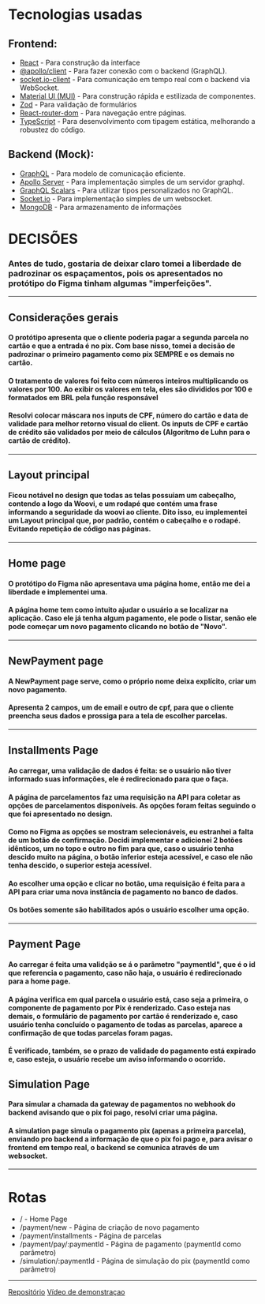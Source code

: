 # Tecnologias usadas

## Frontend:
- [React](https://legacy.reactjs.org/) - Para construção da interface
- [@apollo/client](https://www.apollographql.com/docs/react/api/core/ApolloClient/) - Para fazer conexão com o backend (GraphQL).
- [socket.io-client](https://www.npmjs.com/package/socket.io-client) - Para comunicação em tempo real com o backend via WebSocket.
- [Material UI (MUI)](https://mui.com/components/) - Para construção rápida e estilizada de componentes.
- [Zod](https://zod.dev/) - Para validação de formulários
- [React-router-dom](https://v5.reactrouter.com/web/guides/quick-start) - Para navegação entre páginas.
- [TypeScript](https://www.typescriptlang.org/) - Para desenvolvimento com tipagem estática, melhorando a robustez do código.

## Backend (Mock):
- [GraphQL](https://graphql.org/) - Para modelo de comunicação eficiente.
- [Apollo Server](https://www.apollographql.com/docs/apollo-server) - Para implementação simples de um servidor graphql.
- [GraphQL Scalars](https://www.npmjs.com/package/graphql-scalars) - Para utilizar tipos personalizados no GraphQL.
- [Socket.io](https://socket.io/) - Para implementação simples de um websocket.
- [MongoDB](https://www.mongodb.com) - Para armazenamento de informações


# DECISÕES

### Antes de tudo, gostaria de deixar claro tomei a liberdade de padrozinar os espaçamentos, pois os apresentados no protótipo do Figma tinham algumas "imperfeições".

---

## Considerações gerais

#### O protótipo apresenta que o cliente poderia pagar a segunda parcela no cartão e que a entrada é no pix. Com base nisso, tomei a decisão de padrozinar o primeiro pagamento como pix SEMPRE e os demais no cartão. 

#### O tratamento de valores foi feito com números inteiros multiplicando os valores por 100. Ao exibir os valores em tela, eles são divididos por 100 e formatados em BRL pela função responsável

#### Resolvi colocar máscara nos inputs de CPF, número do cartão e data de validade para melhor retorno visual do client. Os inputs de CPF e cartão de crédito são validados por meio de cálculos (Algorítmo de Luhn para o cartão de crédito).
---

## Layout principal

#### Ficou notável no design que todas as telas possuiam um cabeçalho, contendo a logo da Woovi, e um rodapé que contém uma frase informando a seguridade da woovi ao cliente. Dito isso, eu implementei um Layout principal que, por padrão, contém o cabeçalho e o rodapé. Evitando repetição de código nas páginas.
---

## Home page

#### O protótipo do Figma não apresentava uma página home, então me dei a liberdade e implementei uma.

#### A página home tem como intuito ajudar o usuário a se localizar na aplicação. Caso ele já tenha algum pagamento, ele pode o listar, senão ele pode começar um novo pagamento clicando no botão de "Novo".

---


## NewPayment page

#### A NewPayment page serve, como o próprio nome deixa explícito, criar um novo pagamento.
#### Apresenta 2 campos, um de email e outro de cpf, para que o cliente preencha seus dados e prossiga para a tela de escolher parcelas.

---

## Installments Page

#### Ao carregar, uma validação de dados é feita: se o usuário não tiver informado suas informações, ele é redirecionado para que o faça.

#### A página de parcelamentos faz uma requisição na API para coletar as opções de parcelamentos disponíveis. As opções foram feitas seguindo o que foi apresentado no design.

#### Como no Figma as opções se mostram selecionáveis, eu estranhei a falta de um botão de confirmação. Decidi implementar e adicionei 2 botões idênticos, um no topo e outro no fim para que, caso o usuário tenha descido muito na página, o botão inferior esteja acessível, e caso ele não tenha descido, o superior esteja acessível.

#### Ao escolher uma opção e clicar no botão, uma requisição é feita para a API para criar uma nova instância de pagamento no banco de dados.

#### Os botões somente são habilitados após o usuário escolher uma opção.

---


## Payment Page

#### Ao carregar é feita uma validção se á o parâmetro "paymentId", que é o id que referencia o pagamento, caso não haja, o usuário é redirecionado para a home page.

#### A página verifica em qual parcela o usuário está, caso seja a primeira, o componente de pagamento por Pix é renderizado. Caso esteja nas demais, o formulário de pagamento por cartão é renderizado e, caso usuário tenha concluído o pagamento de todas as parcelas, aparece a confirmação de que todas parcelas foram pagas.

#### É verificado, também, se o prazo de validade do pagamento está expirado e, caso esteja, o usuário recebe um aviso informando o ocorrido.

## Simulation Page

#### Para simular a chamada da gateway de pagamentos no webhook do backend avisando que o pix foi pago, resolvi criar uma página.

#### A simulation page simula o pagamento pix (apenas a primeira parcela), enviando pro backend a informação de que o pix foi pago e, para avisar o frontend em tempo real, o backend se comunica através de um websocket.

---

# Rotas

- / - Home Page
- /payment/new - Página de criação de novo pagamento
- /payment/installments - Página de parcelas
- /payment/pay/:paymentId - Página de pagamento (paymentId como parâmetro)
- /simulation/:paymentId - Página de simulação do pix (paymentId como parâmetro)

---

[Repositório](https://github.com/Guilherme-Matosoli/woovi-challenge)
[Vídeo de demonstraçao](https://x.com/guimatosoli/status/1812564307101495541)